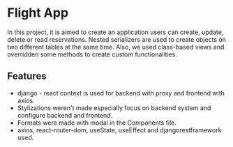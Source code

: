 
# Flight App

In this project, it is aimed to create an application users can create, update, delete or read reservations. Nested serializers are used to create objects on two different tables at the same time. Also, we used class-based views and overridden some methods to create custom functionalities.





## Features

- django - react context is used for backend with proxy and frontend with axios.
- Stylizations weren't made especially focus on backend system and configure backend and frontend.
- Formats were made with modal in the Components file.
- axios, react-router-dom, useState, useEffect and djangorestframework used.



  
